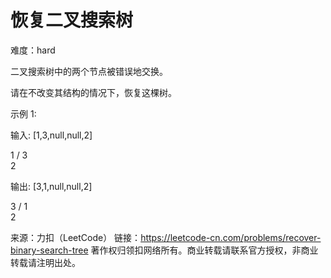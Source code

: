 # 恢复二叉搜索树

难度：hard

二叉搜索树中的两个节点被错误地交换。

请在不改变其结构的情况下，恢复这棵树。

示例 1:

输入: [1,3,null,null,2]

   1
  /
 3
  \
   2

输出: [3,1,null,null,2]

   3
  /
 1
  \
   2

来源：力扣（LeetCode）
链接：https://leetcode-cn.com/problems/recover-binary-search-tree
著作权归领扣网络所有。商业转载请联系官方授权，非商业转载请注明出处。